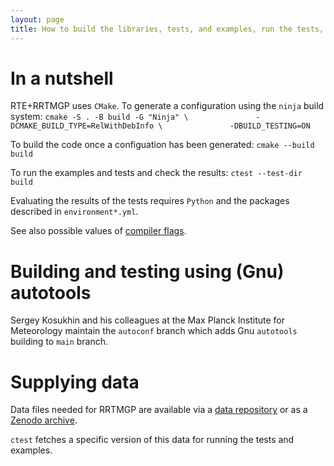 ```yaml
---
layout: page
title: How to build the libraries, tests, and examples, run the tests, and verify the results
---
```


# In a nutshell

RTE+RRTMGP uses `CMake`. To generate a configuration using the `ninja` build system:
`cmake -S . -B build -G "Ninja" \               -DCMAKE_BUILD_TYPE=RelWithDebInfo \               -DBUILD_TESTING=ON`

To build the code once a configuation has been generated:
`cmake --build build`

To run the examples and tests and check the results:
`ctest --test-dir build`

Evaluating the results of the tests requires `Python` and the packages described in `environment*.yml`.

See also possible values of [compiler flags](./reference/compiler-flags.html).

# Building and testing using (Gnu) autotools

Sergey Kosukhin and his colleagues at the Max Planck Institute for Meteorology
maintain the `autoconf` branch which adds Gnu `autotools` building to `main` branch.

# Supplying data

Data files needed for RRTMGP are available via a [data repository](https://github.com/earth-system-radiation/rrtmgp-data) or
as a [Zenodo archive](https://doi.org/10.5281/zenodo.7988260).

`ctest` fetches a specific version of this data for running the tests and examples.
